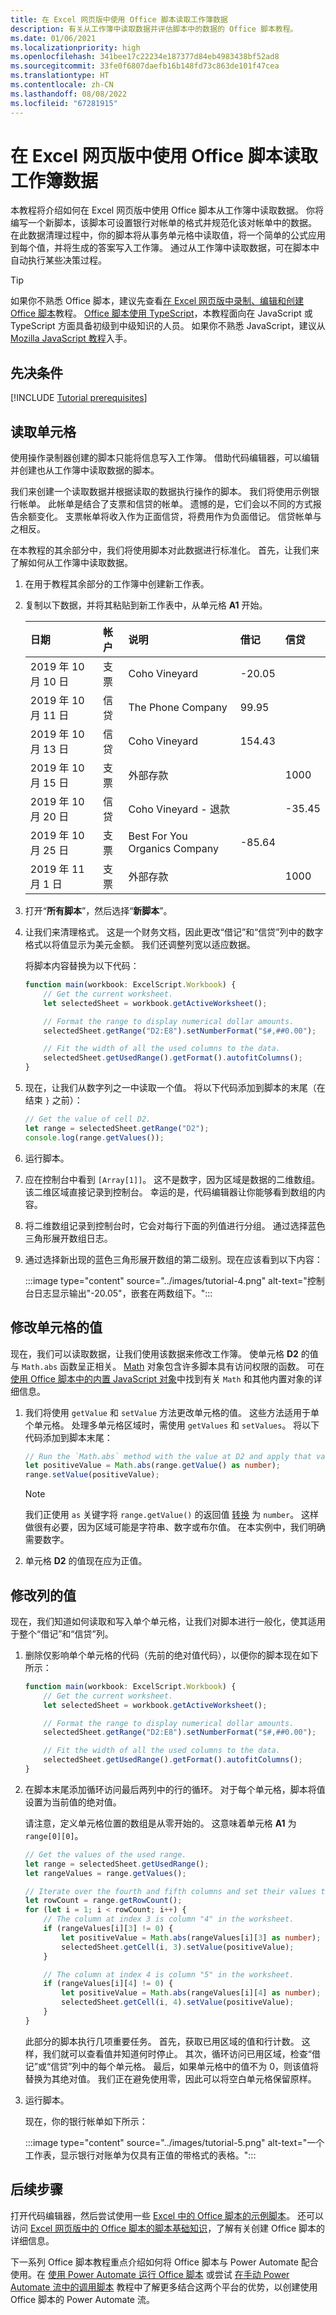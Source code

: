 ```yaml
---
title: 在 Excel 网页版中使用 Office 脚本读取工作簿数据
description: 有关从工作簿中读取数据并评估脚本中的数据的 Office 脚本教程。
ms.date: 01/06/2021
ms.localizationpriority: high
ms.openlocfilehash: 341bee17c22234e187377d84eb4983438bf52ad8
ms.sourcegitcommit: 33fe0f6807daefb16b148fd73c863de101f47cea
ms.translationtype: HT
ms.contentlocale: zh-CN
ms.lasthandoff: 08/08/2022
ms.locfileid: "67281915"
---
```

# <a name="read-workbook-data-with-office-scripts-in-excel-on-the-web"></a>在 Excel 网页版中使用 Office 脚本读取工作簿数据

本教程将介绍如何在 Excel 网页版中使用 Office 脚本从工作簿中读取数据。 你将编写一个新脚本，该脚本可设置银行对帐单的格式并规范化该对帐单中的数据。 在此数据清理过程中，你的脚本将从事务单元格中读取值，将一个简单的公式应用到每个值，并将生成的答案写入工作簿。 通过从工作簿中读取数据，可在脚本中自动执行某些决策过程。

> [!TIP]
> 如果你不熟悉 Office 脚本，建议先查看[在 Excel 网页版中录制、编辑和创建 Office 脚本](excel-tutorial.md)教程。 [Office 脚本使用 TypeScript](../overview/code-editor-environment.md)，本教程面向在 JavaScript 或 TypeScript 方面具备初级到中级知识的人员。 如果你不熟悉 JavaScript，建议从 [Mozilla JavaScript 教程](https://developer.mozilla.org/docs/Web/JavaScript/Guide/Introduction)入手。

## <a name="prerequisites"></a>先决条件

[!INCLUDE [Tutorial prerequisites](../includes/tutorial-prerequisites.md)]

## <a name="read-a-cell"></a>读取单元格

使用操作录制器创建的脚本只能将信息写入工作簿。 借助代码编辑器，可以编辑并创建也从工作簿中读取数据的脚本。

我们来创建一个读取数据并根据读取的数据执行操作的脚本。 我们将使用示例银行帐单。 此帐单是结合了支票和信贷的帐单。 遗憾的是，它们会以不同的方式报告余额变化。 支票帐单将收入作为正面信贷，将费用作为负面借记。 信贷帐单与之相反。

在本教程的其余部分中，我们将使用脚本对此数据进行标准化。 首先，让我们来了解如何从工作簿中读取数据。

1. 在用于教程其余部分的工作簿中创建新工作表。
2. 复制以下数据，并将其粘贴到新工作表中，从单元格 **A1** 开始。

    |日期 |帐户 |说明 |借记 |信贷 |
    |:--|:--|:--|:--|:--|
    |2019 年 10 月 10 日 |支票 |Coho Vineyard |-20.05 | |
    |2019 年 10 月 11 日 |信贷 |The Phone Company |99.95 | |
    |2019 年 10 月 13 日 |信贷 |Coho Vineyard |154.43 | |
    |2019 年 10 月 15 日 |支票 |外部存款 | |1000 |
    |2019 年 10 月 20 日 |信贷 |Coho Vineyard - 退款 | |-35.45 |
    |2019 年 10 月 25 日 |支票 |Best For You Organics Company | -85.64 | |
    |2019 年 11 月 1 日 |支票 |外部存款 | |1000 |

3. 打开“**所有脚本**”，然后选择“**新脚本**”。
4. 让我们来清理格式。 这是一个财务文档，因此更改“借记”和“信贷”列中的数字格式以将值显示为美元金额。 我们还调整列宽以适应数据。

    将脚本内容替换为以下代码：

    ```TypeScript
    function main(workbook: ExcelScript.Workbook) {
        // Get the current worksheet.
        let selectedSheet = workbook.getActiveWorksheet();

        // Format the range to display numerical dollar amounts.
        selectedSheet.getRange("D2:E8").setNumberFormat("$#,##0.00");

        // Fit the width of all the used columns to the data.
        selectedSheet.getUsedRange().getFormat().autofitColumns();
    }
    ```

5. 现在，让我们从数字列之一中读取一个值。 将以下代码添加到脚本的末尾（在结束 `}` 之前）：

    ```TypeScript
    // Get the value of cell D2.
    let range = selectedSheet.getRange("D2");
    console.log(range.getValues());
    ```

6. 运行脚本。
7. 应在控制台中看到 `[Array[1]]`。 这不是数字，因为区域是数据的二维数组。 该二维区域直接记录到控制台。 幸运的是，代码编辑器让你能够看到数组的内容。
8. 将二维数组记录到控制台时，它会对每行下面的列值进行分组。 通过选择蓝色三角形展开数组日志。
9. 通过选择新出现的蓝色三角形展开数组的第二级别。现在应该看到以下内容：

    :::image type="content" source="../images/tutorial-4.png" alt-text="控制台日志显示输出&quot;-20.05&quot;，嵌套在两数组下。":::

## <a name="modify-the-value-of-a-cell"></a>修改单元格的值

现在，我们可以读取数据，让我们使用该数据来修改工作簿。 使单元格 **D2** 的值与 `Math.abs` 函数呈正相关。 [Math](https://developer.mozilla.org/docs/web/javascript/reference/global_objects/math) 对象包含许多脚本具有访问权限的函数。 可在[使用 Office 脚本中的内置 JavaScript 对象](../develop/javascript-objects.md)中找到有关 `Math` 和其他内置对象的详细信息。

1. 我们将使用 `getValue` 和 `setValue` 方法更改单元格的值。 这些方法适用于单个单元格。 处理多单元格区域时，需使用 `getValues` 和 `setValues`。 将以下代码添加到脚本末尾：

    ```TypeScript
    // Run the `Math.abs` method with the value at D2 and apply that value back to D2.
    let positiveValue = Math.abs(range.getValue() as number);
    range.setValue(positiveValue);
    ```

    > [!NOTE]
    > 我们正使用 `as` 关键字将 `range.getValue()` 的返回值 [转换](https://www.typescripttutorial.net/typescript-tutorial/type-casting/) 为 `number`。  这样做很有必要，因为区域可能是字符串、数字或布尔值。 在本实例中，我们明确需要数字。

2. 单元格 **D2** 的值现在应为正值。

## <a name="modify-the-values-of-a-column"></a>修改列的值

现在，我们知道如何读取和写入单个单元格，让我们对脚本进行一般化，使其适用于整个“借记”和“信贷”列。

1. 删除仅影响单个单元格的代码（先前的绝对值代码），以便你的脚本现在如下所示：

    ```TypeScript
    function main(workbook: ExcelScript.Workbook) {
        // Get the current worksheet.
        let selectedSheet = workbook.getActiveWorksheet();

        // Format the range to display numerical dollar amounts.
        selectedSheet.getRange("D2:E8").setNumberFormat("$#,##0.00");

        // Fit the width of all the used columns to the data.
        selectedSheet.getUsedRange().getFormat().autofitColumns();
    }
    ```

2. 在脚本末尾添加循环访问最后两列中的行的循环。 对于每个单元格，脚本将值设置为当前值的绝对值。

    请注意，定义单元格位置的数组是从零开始的。 这意味着单元格 **A1** 为 `range[0][0]`。

    ```TypeScript
    // Get the values of the used range.
    let range = selectedSheet.getUsedRange();
    let rangeValues = range.getValues();

    // Iterate over the fourth and fifth columns and set their values to their absolute value.
    let rowCount = range.getRowCount();
    for (let i = 1; i < rowCount; i++) {
        // The column at index 3 is column "4" in the worksheet.
        if (rangeValues[i][3] != 0) {
            let positiveValue = Math.abs(rangeValues[i][3] as number);
            selectedSheet.getCell(i, 3).setValue(positiveValue);
        }

        // The column at index 4 is column "5" in the worksheet.
        if (rangeValues[i][4] != 0) {
            let positiveValue = Math.abs(rangeValues[i][4] as number);
            selectedSheet.getCell(i, 4).setValue(positiveValue);
        }
    }
    ```

    此部分的脚本执行几项重要任务。 首先，获取已用区域的值和行计数。 这样，我们就可以查看值并知道何时停止。 其次，循环访问已用区域，检查“借记”或“信贷”列中的每个单元格。 最后，如果单元格中的值不为 0，则该值将替换为其绝对值。 我们正在避免使用零，因此可以将空白单元格保留原样。

3. 运行脚本。

    现在，你的银行帐单如下所示：

    :::image type="content" source="../images/tutorial-5.png" alt-text="一个工作表，显示银行对账单为仅具有正值的带格式的表格。":::

## <a name="next-steps"></a>后续步骤

打开代码编辑器，然后尝试使用一些 [Excel 中的 Office 脚本的示例脚本](../resources/samples/excel-samples.md)。 还可以访问 [Excel 网页版中的 Office 脚本的脚本基础知识](../develop/scripting-fundamentals.md)，了解有关创建 Office 脚本的详细信息。

下一系列 Office 脚本教程重点介绍如何将 Office 脚本与 Power Automate 配合使用。在 [使用 Power Automate 运行 Office 脚本](../develop/power-automate-integration.md) 或尝试 [在手动 Power Automate 流中的调用脚本](excel-power-automate-manual.md) 教程中了解更多结合这两个平台的优势，以创建使用 Office 脚本的 Power Automate 流。
